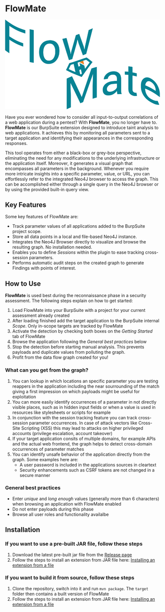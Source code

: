 # FlowMate

![FlowMateLogo](images/flow-mate-dark.png)

Have you ever wondered how to consider all input-to-output correlations of a web application during a pentest? With **FlowMate**, you no longer have to. **FlowMate** is our BurpSuite extension designed to introduce taint analysis to web applications. It achieves this by monitoring all parameters sent to a target application and identifying their appearances in the corresponding responses.

This tool operates from either a black-box or grey-box perspective, eliminating the need for any modifications to the underlying infrastructure or the application itself. Moreover, it generates a visual graph that encompasses all parameters in the background. Whenever you require more intricate insights into a specific parameter, value, or URL, you can effortlessly refer to the integrated Neo4J browser to access the graph. This can be accomplished either through a single query in the Neo4J browser or by using the provided built-in query view.

## Key Features
Some key features of FlowMate are:
- Track parameter values of all applications added to the BurpSuite project scope.
- Store all data points in a local and file-based Neo4J instance.
- Integrates the Neo4J Browser directly to visualize and browse the resulting graph. No installation needed.
- Enables you to define *Sessions* within the plugin to ease tracking cross-session parameters.
- Performs automatic audit steps on the created graph to generate Findings with points of interest.

## How to Use
**FlowMate** is used best during the reconnaissance phase in a security assessment. The following steps explain on how to get started:
1. Load FlowMate into your BurpSuite with a project for your current assessment already created
2. After loading finished add the target application to the BurpSuite internal *Scope*. Only in-scope targets are tracked by FlowMate
3. Activate the detection by checking both boxes on the *Getting Started* tab of FlowMate
4. Browse the application following the *General best practices* below
5. Stop the detection before starting manual analysis. This prevents payloads and duplicate values from polluting the graph.
6. Profit from the data flow graph created for you!

### What can you get from the graph?
1. You can lookup in which locations an specific parameter you are testing reappers in the application including the near sourrounding of the match giving a first impression on which payloads might be useful for exploitation
2. You can more easily identify occurrences of a parameter in not directly visible places, such as in hidden input fields or when a value is used in resources like stylesheets or scripts for example
3. In conjunction with the session tracking feature you can track cross-session parameter occurrences. In case of attack vectors like Cross-Site Scripting (XSS) this may lead to attacks on higher privileged accounts (privilege escalation, account takeover)
4. If your target application consits of multiple domains, for example APIs and the actual web frontend, the graph helps to detect cross-domain occurrences of parameter matches
5. You can identify unsafe behavior of the application directly from the graph. Some examples here are:
    - A user password is included in the applications sources in cleartext
    - Security enhancements such as CSRF tokens are not changed in a secure manner

### General best practices
- Enter *unique* and *long enough* values (generally more than 6 characters) when browsing an application with FlowMate enabled
- Do not enter payloads during this phase
- Browse all user roles and functionality availalbe

## Installation

### If you want to use a pre-built JAR file, follow these steps
1. Download the latest pre-built jar file from the [Release page](https://github.com/usdAG/FlowMate/releases)
2. Follow the steps to install an extension from JAR file here: [Installing an extension from a file](https://portswigger.net/burp/documentation/desktop/extensions/installing-extensions#installing-an-extension-from-a-file)

### If you want to build it from source, follow these steps
1. Clone the repository, switch into it and run `mvn package`. The `target` folder then contains a built version of FlowMate
2. Follow the steps to install an extension from JAR file here: [Installing an extension from a file](https://portswigger.net/burp/documentation/desktop/extensions/installing-extensions#installing-an-extension-from-a-file)


